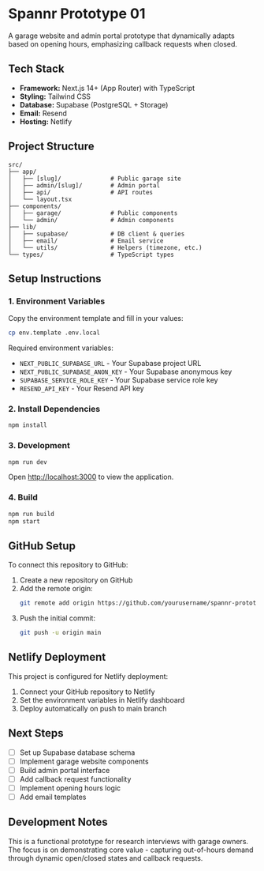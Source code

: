 # Spannr Prototype 01

A garage website and admin portal prototype that dynamically adapts based on opening hours, emphasizing callback requests when closed.

## Tech Stack

- **Framework:** Next.js 14+ (App Router) with TypeScript
- **Styling:** Tailwind CSS
- **Database:** Supabase (PostgreSQL + Storage)
- **Email:** Resend
- **Hosting:** Netlify

## Project Structure

```
src/
├── app/
│   ├── [slug]/              # Public garage site
│   ├── admin/[slug]/        # Admin portal
│   ├── api/                 # API routes
│   └── layout.tsx
├── components/
│   ├── garage/              # Public components
│   └── admin/               # Admin components
├── lib/
│   ├── supabase/            # DB client & queries
│   ├── email/               # Email service
│   └── utils/               # Helpers (timezone, etc.)
└── types/                   # TypeScript types
```

## Setup Instructions

### 1. Environment Variables

Copy the environment template and fill in your values:

```bash
cp env.template .env.local
```

Required environment variables:
- `NEXT_PUBLIC_SUPABASE_URL` - Your Supabase project URL
- `NEXT_PUBLIC_SUPABASE_ANON_KEY` - Your Supabase anonymous key
- `SUPABASE_SERVICE_ROLE_KEY` - Your Supabase service role key
- `RESEND_API_KEY` - Your Resend API key

### 2. Install Dependencies

```bash
npm install
```

### 3. Development

```bash
npm run dev
```

Open [http://localhost:3000](http://localhost:3000) to view the application.

### 4. Build

```bash
npm run build
npm start
```

## GitHub Setup

To connect this repository to GitHub:

1. Create a new repository on GitHub
2. Add the remote origin:
   ```bash
   git remote add origin https://github.com/yourusername/spannr-prototype-01.git
   ```
3. Push the initial commit:
   ```bash
   git push -u origin main
   ```

## Netlify Deployment

This project is configured for Netlify deployment:

1. Connect your GitHub repository to Netlify
2. Set the environment variables in Netlify dashboard
3. Deploy automatically on push to main branch

## Next Steps

- [ ] Set up Supabase database schema
- [ ] Implement garage website components
- [ ] Build admin portal interface
- [ ] Add callback request functionality
- [ ] Implement opening hours logic
- [ ] Add email templates

## Development Notes

This is a functional prototype for research interviews with garage owners. The focus is on demonstrating core value - capturing out-of-hours demand through dynamic open/closed states and callback requests.